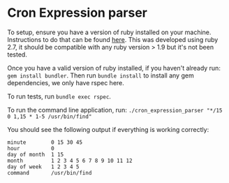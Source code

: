 # Cron Expression parser

To setup, ensure you have a version of ruby installed on your machine. Instructions to do that can be found [here](https://www.ruby-lang.org/en/documentation/installation/). This was developed using ruby 2.7, it should be compatible with any ruby version > 1.9 but it's not been tested.

Once you have a valid version of ruby installed, if you haven't already run: `gem install bundler`. Then run `bundle install` to install any gem dependencies, we only have rspec here.

To run tests, run `bundle exec rspec`.

To run the command line application, run: `./cron_expression_parser "*/15 0 1,15 * 1-5 /usr/bin/find"`

You should see the following output if everything is working correctly:
```
minute        0 15 30 45
hour          0
day of month  1 15
month         1 2 3 4 5 6 7 8 9 10 11 12
day of week   1 2 3 4 5
command       /usr/bin/find
```

